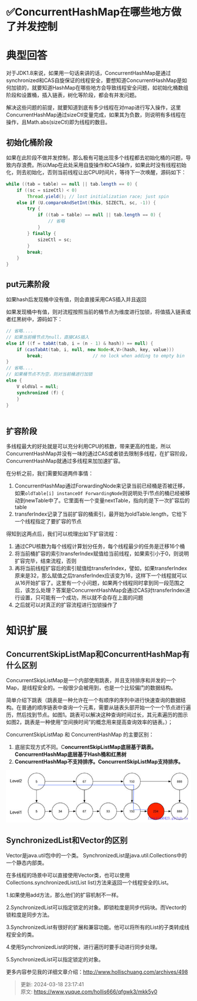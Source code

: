 # ✅ConcurrentHashMap在哪些地方做了并发控制

# 典型回答
对于JDK1.8来说，如果用一句话来讲的话，ConcurrentHashMap是通过synchronized和CAS自旋保证的线程安全，要想知道ConcurrentHashMap是如何加锁的，就要知道HashMap在哪些地方会导致线程安全问题，如初始化桶数组阶段和设置桶，插入链表，树化等阶段，都会有并发问题。



解决这些问题的前提，就要知道到底有多少线程在对map进行写入操作，这里ConcurrentHashMap通过sizeCtl变量完成，如果其为负数，则说明有多线程在操作，且Math.abs(sizeCtl)即为线程的数目。

## 初始化桶阶段


如果在此阶段不做并发控制，那么极有可能出现多个线程都去初始化桶的问题，导致内存浪费。所以Map在此处采用自旋操作和CAS操作，如果此时没有线程初始化，则去初始化，否则当前线程让出CPU时间片，等待下一次唤醒，源码如下：

```java
while ((tab = table) == null || tab.length == 0) {
    if ((sc = sizeCtl) < 0)
        Thread.yield(); // lost initialization race; just spin
    else if (U.compareAndSetInt(this, SIZECTL, sc, -1)) {
        try {
            if ((tab = table) == null || tab.length == 0) {
                // 省略
            }
        } finally {
            sizeCtl = sc;
        }
        break;
    }
}
```

## 
## put元素阶段
如果hash后发现桶中没有值，则会直接采用CAS插入并且返回

如果发现桶中有值，则对流程按照当前的桶节点为维度进行加锁，将值插入链表或者红黑树中，源码如下：

```java
// 省略....
// 如果当前桶节点为null，直接CAS插入
else if ((f = tabAt(tab, i = (n - 1) & hash)) == null) {
    if (casTabAt(tab, i, null, new Node<K,V>(hash, key, value)))
        break;                   // no lock when adding to empty bin
}
// 省略....
// 如果桶节点不为空，则对当前桶进行加锁
else {
    V oldVal = null;
    synchronized (f) {
    }
}
                
```

## 
## 扩容阶段
多线程最大的好处就是可以充分利用CPU的核数，带来更高的性能，所以ConcurrentHashMap并没有一味的通过CAS或者锁去限制多线程，在扩容阶段，ConcurrentHashMap就通过多线程来加加速扩容。

在分析之前，我们需要知道两件事情：



1. ConcurrentHashMap通过ForwardingNode来记录当前已经桶是否被迁移，如果`oldTable[i] instanceOf ForwardingNode`则说明处于i节点的桶已经被移动到newTable中了。它里面有一个变量nextTable，指向的是下一次扩容后的table
2. transferIndex记录了当前扩容的桶索引，最开始为oldTable.length，它给下一个线程指定了要扩容的节点

得知到这两点后，我们可以梳理出如下扩容流程：

1. 通过CPU核数为每个线程计算划分任务，每个线程最少的任务是迁移16个桶
2. 将当前桶扩容的索引transferIndex赋值给当前线程，如果索引小于0，则说明扩容完毕，结束流程，否则
3. 再将当前线程扩容后的索引赋值给transferIndex，譬如，如果transferIndex原来是32，那么赋值之后transferIndex应该变为16，这样下一个线程就可以从16开始扩容了。这里有一个小问题，如果两个线程同时拿到同一段范围之后，该怎么处理？答案是ConcurrentHashMap会通过CAS对transferIndex进行设置，只可能有一个成功，所以就不会存在上面的问题
4. 之后就可以对真正的扩容流程进行加锁操作了



# 知识扩展
## **<font style="color:rgb(38, 38, 38);">ConcurrentSkipListMap和ConcurrentHashMap有什么区别</font>**
ConcurrentSkipListMap是一个内部使用跳表，并且支持排序和并发的一个Map，是线程安全的。一般很少会被用到，也是一个比较偏门的数据结构。



简单介绍下跳表（跳表是一种允许在一个有顺序的序列中进行快速查询的数据结构。在普通的顺序链表中查询一个元素，需要从链表头部开始一个一个节点进行遍历，然后找到节点。如图1。跳表可以解决这种查询时间过长，其元素遍历的图示如图2，跳表是一种使用”空间换时间”的概念用来提高查询效率的链表。）；



ConcurrentSkipListMap 和 ConcurrentHashMap 的主要区别：

1. 底层实现方式不同。C**oncurrentSkipListMap底层基于跳表。ConcurrentHashMap底层基于Hash桶和红黑树**
2. **ConcurrentHashMap不支持排序。ConcurrentSkipListMap支持排序。**

![1665119055515-c5701dc8-ac99-4a28-929e-20b8a38280be.jpeg](./img/WCAJpEAyId96aaP3/1665119055515-c5701dc8-ac99-4a28-929e-20b8a38280be-616710.jpeg)

## 
## <font style="color:rgb(38, 38, 38);">SynchronizedList和Vector的区别</font>
Vector是java.util包中的一个类。 SynchronizedList是java.util.Collections中的一个静态内部类。

在多线程的场景中可以直接使用Vector类，也可以使用Collections.synchronizedList(List list)方法来返回一个线程安全的List。

1.如果使用add方法，那么他们的扩容机制不一样。 

2.SynchronizedList可以指定锁定的对象。即锁粒度是同步代码块。而Vector的锁粒度是同步方法。

3.SynchronizedList有很好的扩展和兼容功能。他可以将所有的List的子类转成线程安全的类。 

4.使用SynchronizedList的时候，进行遍历时要手动进行同步处理。

5.SynchronizedList可以指定锁定的对象。

更多内容参见我的详细文章介绍：http://www.hollischuang.com/archives/498



> 更新: 2024-03-18 23:17:41  
> 原文: <https://www.yuque.com/hollis666/qfgwk3/mkk5y0>